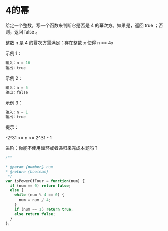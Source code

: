 # 4的幂

给定一个整数，写一个函数来判断它是否是 4 的幂次方。如果是，返回 true ；否则，返回 false 。

整数 n 是 4 的幂次方需满足：存在整数 x 使得 n == 4x

示例 1：

```javascript
输入：n = 16
输出：true
```

示例 2：

```javascript
输入：n = 5
输出：false
```

示例 3：

```javascript
输入：n = 1
输出：true
```

提示：

-2^31 <= n <= 2^31 - 1

进阶：你能不使用循环或者递归来完成本题吗？

```javascript
/**

* @param {number} num
* @return {boolean}
 */
var isPowerOfFour = function(num) {
  if (num == 0) return false;
  else {
    while (num % 4 == 0) {
      num = num / 4;
    }
    if (num == 1) return true;
    else return false;
  }
};
```
